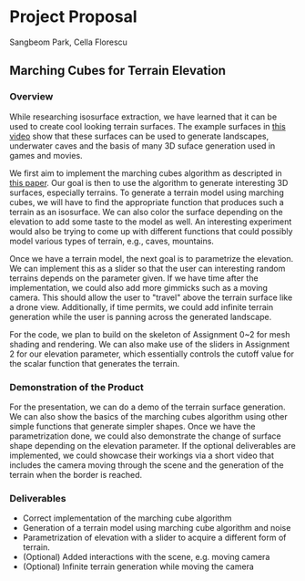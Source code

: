 # Project Proposal

Sangbeom Park, Cella Florescu

## Marching Cubes for Terrain Elevation

### Overview
While researching isosurface extraction, we have learned that it can be used to create cool looking terrain surfaces. The example surfaces in [this video] show that these surfaces can be used to generate landscapes, underwater caves and the basis of many 3D suface generation used in games and movies. 

We first aim to implement the marching cubes algorithm as descripted in [this paper]. Our goal is then to use the algorithm to generate interesting 3D surfaces, especially terrains. To generate a terrain model using marching cubes, we will have to find the appropriate function that produces such a terrain as an isosurface. We can also color the surface depending on the elevation to add some taste to the model as well. An interesting experiment would also be trying to come up with different functions that could possibly model various types of terrain, e.g., caves, mountains.

Once we have a terrain model, the next goal is to parametrize the elevation. We can implement this as a slider so that the user can interesting random terrains depends on the parameter given. If we have time after the implementation, we could also add more gimmicks such as a moving camera. This should allow the user to "travel" above the terrain surface like a drone view. Additionally, if time permits, we could add infinite terrain generation while the user is panning across the generated landscape.

For the code, we plan to build on the skeleton of Assignment 0~2 for mesh shading and rendering. We can also make use of the sliders in Assignment 2 for our elevation parameter, which essentially controls the cutoff value for the scalar function that generates the terrain.

### Demonstration of the Product

For the presentation, we can do a demo of the terrain surface generation. We can also show the basics of the marching cubes algorithm using other simple functions that generate simpler shapes. Once we have the parametrization done, we could also demonstrate the change of surface shape depending on the elevation parameter. If the optional deliverables are implemented, we could showcase their workings via a short video that includes the camera moving through the scene and the generation of the terrain when the border is reached.


[this paper]: https://people.eecs.berkeley.edu/~sequin/CS285/PAPERS/Lorensen_Cline.pdf

[this video]: https://www.youtube.com/watch?v=M3iI2l0ltbE


### Deliverables
- Correct implementation of the marching cube algorithm
- Generation of a terrain model using marching cube algorithm and noise
- Parametrization of elevation with a slider to acquire a different form of terrain. 
- (Optional) Added interactions with the scene, e.g. moving camera 
- (Optional) Infinite terrain generation while moving the camera
